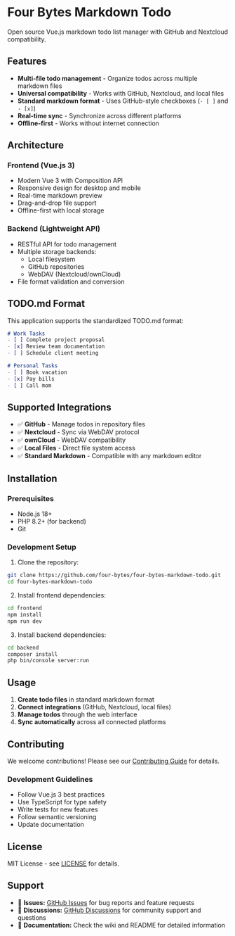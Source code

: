 # Four Bytes Markdown Todo

Open source Vue.js markdown todo list manager with GitHub and Nextcloud compatibility.

## Features

- **Multi-file todo management** - Organize todos across multiple markdown files
- **Universal compatibility** - Works with GitHub, Nextcloud, and local files
- **Standard markdown format** - Uses GitHub-style checkboxes (`- [ ]` and `- [x]`)
- **Real-time sync** - Synchronize across different platforms
- **Offline-first** - Works without internet connection

## Architecture

### Frontend (Vue.js 3)
- Modern Vue 3 with Composition API
- Responsive design for desktop and mobile
- Real-time markdown preview
- Drag-and-drop file support
- Offline-first with local storage

### Backend (Lightweight API)
- RESTful API for todo management
- Multiple storage backends:
  - Local filesystem
  - GitHub repositories
  - WebDAV (Nextcloud/ownCloud)
- File format validation and conversion

## TODO.md Format

This application supports the standardized TODO.md format:

```markdown
# Work Tasks
- [ ] Complete project proposal
- [x] Review team documentation
- [ ] Schedule client meeting

# Personal Tasks  
- [ ] Book vacation
- [x] Pay bills
- [ ] Call mom
```

## Supported Integrations

- ✅ **GitHub** - Manage todos in repository files
- ✅ **Nextcloud** - Sync via WebDAV protocol
- ✅ **ownCloud** - WebDAV compatibility
- ✅ **Local Files** - Direct file system access
- ✅ **Standard Markdown** - Compatible with any markdown editor

## Installation

### Prerequisites
- Node.js 18+
- PHP 8.2+ (for backend)
- Git

### Development Setup

1. Clone the repository:
```bash
git clone https://github.com/four-bytes/four-bytes-markdown-todo.git
cd four-bytes-markdown-todo
```

2. Install frontend dependencies:
```bash
cd frontend
npm install
npm run dev
```

3. Install backend dependencies:
```bash
cd backend
composer install
php bin/console server:run
```

## Usage

1. **Create todo files** in standard markdown format
2. **Connect integrations** (GitHub, Nextcloud, local files)
3. **Manage todos** through the web interface
4. **Sync automatically** across all connected platforms

## Contributing

We welcome contributions! Please see our [Contributing Guide](CONTRIBUTING.md) for details.

### Development Guidelines
- Follow Vue.js 3 best practices
- Use TypeScript for type safety
- Write tests for new features
- Follow semantic versioning
- Update documentation

## License

MIT License - see [LICENSE](LICENSE) for details.

## Support

- 🐛 **Issues:** [GitHub Issues](https://github.com/four-bytes/four-bytes-markdown-todo/issues) for bug reports and feature requests
- 💬 **Discussions:** [GitHub Discussions](https://github.com/four-bytes/four-bytes-markdown-todo/discussions) for community support and questions
- 📖 **Documentation:** Check the wiki and README for detailed information